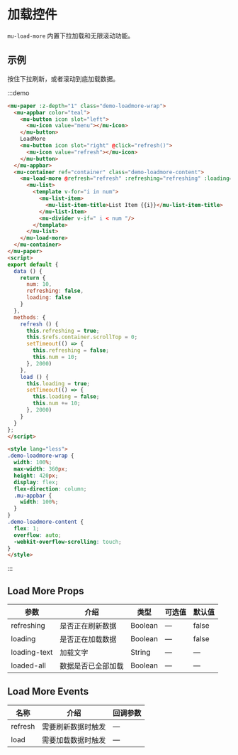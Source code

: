 # 加载控件

`mu-load-more` 内置下拉加载和无限滚动功能。

## 示例

按住下拉刷新，或者滚动到底加载数据。

:::demo
```html
<mu-paper :z-depth="1" class="demo-loadmore-wrap">
  <mu-appbar color="teal">
    <mu-button icon slot="left">
      <mu-icon value="menu"></mu-icon>
    </mu-button>
    LoadMore
    <mu-button icon slot="right" @click="refresh()">
      <mu-icon value="refresh"></mu-icon>
    </mu-button>
  </mu-appbar>
  <mu-container ref="container" class="demo-loadmore-content">
    <mu-load-more @refresh="refresh" :refreshing="refreshing" :loading="loading" @load="load">
      <mu-list>
        <template v-for="i in num">
          <mu-list-item>
            <mu-list-item-title>List Item {{i}}</mu-list-item-title>
          </mu-list-item>
          <mu-divider v-if=" i < num "/>
        </template>
      </mu-list>
    </mu-load-more>
  </mu-container>
</mu-paper>
<script>
export default {
  data () {
    return {
      num: 10,
      refreshing: false,
      loading: false
    }
  },
  methods: {
    refresh () {
      this.refreshing = true;
      this.$refs.container.scrollTop = 0;
      setTimeout(() => {
        this.refreshing = false;
        this.num = 10;
      }, 2000)
    },
    load () {
      this.loading = true;
      setTimeout(() => {
        this.loading = false;
        this.num += 10;
      }, 2000)
    }
  }
};
</script>

<style lang="less">
.demo-loadmore-wrap {
  width: 100%;
  max-width: 360px;
  height: 420px;
  display: flex;
  flex-direction: column;
  .mu-appbar {
    width: 100%;
  }
}
.demo-loadmore-content {
  flex: 1;
  overflow: auto;
  -webkit-overflow-scrolling: touch;
}
</style>

```
:::

## Load More Props

| 参数 | 介绍 | 类型 | 可选值 | 默认值 |
|------|------|------|------|------|
| refreshing | 是否正在刷新数据 | Boolean | — | false |
| loading | 是否正在加载数据 | Boolean | — | false |
| loading-text | 加载文字 | String | — | — |
| loaded-all | 数据是否已全部加载 | Boolean | — | — |

## Load More Events

| 名称  | 介绍  | 回调参数 |
|-------|------|--------|
| refresh | 需要刷新数据时触发 | — |
| load | 需要加载数据时触发 | — |



<script>
export default {
  data () {
    return {
      num: 10,
      refreshing: false,
      loading: false
    }
  },
  methods: {
    refresh () {
      this.refreshing = true;
      this.$refs.container.scrollTop = 0;
      setTimeout(() => {
        this.refreshing = false;
        this.num = 10;
      }, 2000)
    },
    load () {
      this.loading = true;
      setTimeout(() => {
        this.loading = false;
        this.num += 10;
      }, 2000)
    }
  }
};
</script>

<style lang="less">
.demo-loadmore-wrap {
  width: 100%;
  max-width: 360px;
  height: 420px;
  display: flex;
  flex-direction: column;
  .mu-appbar {
    width: 100%;
  }
}
.demo-loadmore-content {
  flex: 1;
  overflow: auto;
  -webkit-overflow-scrolling: touch;
}
</style>
